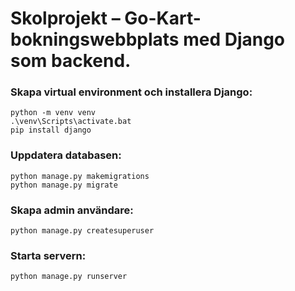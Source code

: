 # Skolprojekt – Go-Kart-bokningswebbplats med Django som backend.

### Skapa virtual environment och installera Django:
```
python -m venv venv
.\venv\Scripts\activate.bat
pip install django
```

### Uppdatera databasen:
```
python manage.py makemigrations
python manage.py migrate
```

### Skapa admin användare:
```
python manage.py createsuperuser
```

### Starta servern:
```
python manage.py runserver
```
